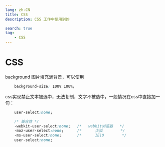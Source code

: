 ```yaml
---
lang: zh-CN
title: CSS
description: CSS 工作中使用到的

search: true
tag:
    - CSS
---
```


# CSS

background 图片填充满背景，可以使用
```css
    background-size: 100% 100%;
```

css实现禁止文本被选中，无法复制，文字不被选中，一般情况在css中直接加一句：
```css
    user-select:none;

    /* 兼容性 */
    -webkit-user-select:none;   /*   webkit浏览器   */ 
    -moz-user-select:none;      /*      火狐        */ 
    -ms-user-select:none;       /*      IE10        */ 
    user-select:none;
```